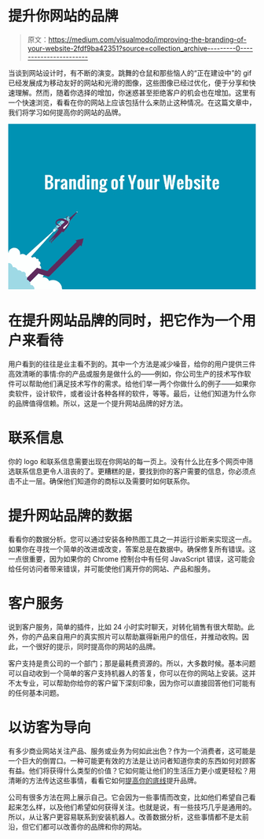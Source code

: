 # 提升你网站的品牌

> 原文：<https://medium.com/visualmodo/improving-the-branding-of-your-website-2fdf9ba42351?source=collection_archive---------0----------------------->

当谈到网站设计时，有不断的演变。跳舞的仓鼠和那些恼人的“正在建设中”的 gif 已经发展成为移动友好的网站和光滑的图像，这些图像已经过优化，便于分享和快速理解。然而，随着你选择的增加，你迷惑甚至拒绝客户的机会也在增加。这里有一个快速浏览，看看在你的网站上应该包括什么来防止这种情况。在这篇文章中，我们将学习如何提高你的网站的品牌。

![](img/1bc388db677bd0a38e740ca3011aed80.png)

# 在提升网站品牌的同时，把它作为一个用户来看待

用户看到的往往是业主看不到的。其中一个方法是减少噪音，给你的用户提供三件高效清晰的事情:你的产品或服务是做什么的——例如，你公司生产的技术写作软件可以帮助他们满足技术写作的需求。给他们举一两个你做什么的例子——如果你卖软件，设计软件，或者设计各种各样的软件，等等。最后，让他们知道为什么你的品牌值得信赖。所以，这是一个提升网站品牌的好方法。

# 联系信息

你的 logo 和联系信息需要出现在你网站的每一页上。没有什么比在多个网页中筛选联系信息更令人沮丧的了。更糟糕的是，要找到你的客户需要的信息，你必须点击不止一层。确保他们知道你的商标以及需要时如何联系你。

# 提升网站品牌的数据

看看你的数据分析。您可以通过安装各种热图工具之一并运行诊断来实现这一点。如果你在寻找一个简单的改进或改变，答案总是在数据中。确保修复所有错误。这一点很重要，因为如果你的 Chrome 控制台中有任何 JavaScript 错误，这可能会给任何访问者带来错误，并可能使他们离开你的网站、产品和服务。

# 客户服务

说到客户服务，简单的插件，比如 24 小时实时聊天，对转化销售有很大帮助。此外，你的产品来自用户的真实照片可以帮助赢得新用户的信任，并推动收购。因此，一个很好的提示，同时提高你的网站的品牌。

客户支持是贵公司的一个部门；那是最耗费资源的。所以，大多数时候。基本问题可以自动收到一个简单的客户支持机器人的答复，你可以在你的网站上安装。这并不太专业，可以帮助你给你的客户留下深刻印象，因为你可以直接回答他们可能有的任何基本问题。

# 以访客为导向

有多少商业网站关注产品、服务或业务为何如此出色？作为一个消费者，这可能是一个巨大的倒胃口。一种可能更有效的方法是让访问者知道你卖的东西如何对顾客有益。他们将获得什么类型的价值？它如何能让他们的生活压力更小或更轻松？用清晰的方法传达这些事情，看看它如何[提高你的底线](https://visualmodo.com/complete-guide-website-footer-design/)提升品牌。

公司有很多方法在网上展示自己。它会因为一些事情而改变，比如他们希望自己看起来怎么样，以及他们希望如何获得关注。也就是说，有一些技巧几乎是通用的。所以，从让客户更容易联系到安装机器人。改善数据分析，这些事情都不是太前沿，但它们都可以改善你的品牌和你的网站。
